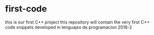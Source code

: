 # first-code
this is our first C++ project 
this repository will contain the very first C++ code snippets developed in lenguajes de programacion 2018-2
